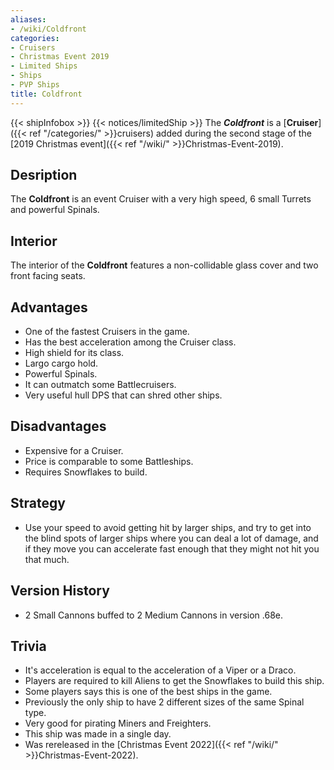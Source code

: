 ```yaml
---
aliases:
- /wiki/Coldfront
categories:
- Cruisers
- Christmas Event 2019
- Limited Ships
- Ships
- PVP Ships
title: Coldfront
---
```


{{< shipInfobox >}} {{< notices/limitedShip >}} The **_Coldfront_** is a [**Cruiser**]({{< ref "/categories/" >}}cruisers) added during the second stage of the [2019 Christmas event]({{< ref "/wiki/" >}}Christmas-Event-2019). 

## Desription 

The **Coldfront** is an event Cruiser with a very high speed, 6 small Turrets and powerful Spinals.

## Interior

The interior of the **Coldfront** features a non-collidable glass cover and two front facing seats.

## Advantages

- One of the fastest Cruisers in the game.
- Has the best acceleration among the Cruiser class.
- High shield for its class.
- Largo cargo hold.
- Powerful Spinals.
- It can outmatch some Battlecruisers.
- Very useful hull DPS that can shred other ships.

## Disadvantages

- Expensive for a Cruiser.
- Price is comparable to some Battleships.
- Requires Snowflakes to build.

## Strategy

- Use your speed to avoid getting hit by larger ships, and try to get into the blind spots of larger ships where you can deal a lot of damage, and if they move you can accelerate fast enough that they might not hit you that much.

## Version History 

- 2 Small Cannons buffed to 2 Medium Cannons in version .68e.

## Trivia

- It's acceleration is equal to the acceleration of a Viper or a Draco.
- Players are required to kill Aliens to get the Snowflakes to build this ship.
- Some players says this is one of the best ships in the game.
- Previously the only ship to have 2 different sizes of the same Spinal type.
- Very good for pirating Miners and Freighters.
- This ship was made in a single day.
- Was rereleased in the [Christmas Event 2022]({{< ref "/wiki/" >}}Christmas-Event-2022).